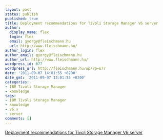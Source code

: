 ```yaml
---
layout: post
status: publish
published: true
title: Deployment recommendations for Tivoli Storage Manager V6 server
author:
  display_name: flex
  login: flex
  email: gyorgy@fleischmann.hu
  url: http://www.fleischmann.hu/
author_login: flex
author_email: gyorgy@fleischmann.hu
author_url: http://www.fleischmann.hu/
wordpress_id: 677
wordpress_url: http://fleischmann.hu/wp/?p=677
date: '2011-09-07 14:01:55 +0200'
date_gmt: '2011-09-07 13:01:55 +0200'
categories:
- IBM Tivoli Storage Manager
- knowledge
tags:
- IBM Tivoli Storage Manager
- knowledge
- v6.x
- server
comments: []
---
```

<p><a href="https://www-304.ibm.com/support/docview.wss?uid=swg21421060&tcss=Newsletter">Deployment recommendations for Tivoli Storage Manager V6 server</a></p>
